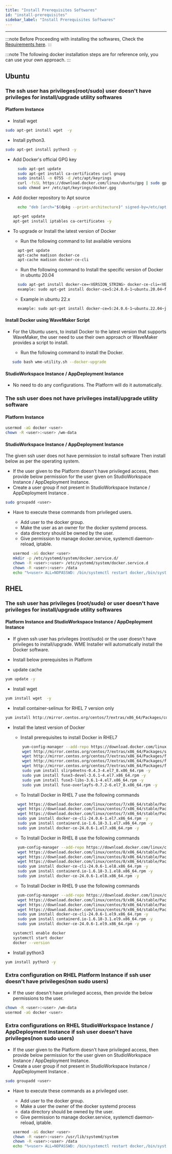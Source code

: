 ```yaml
---
title: "Install Prerequisites Softwares"
id: "install-prerequisites"
sidebar_label: "Install Prerequisites Softwares"
---
```

---

:::note
 Before Proceeding with installing the softwares, Check the [Requirements here](/learn/on-premise/prerequisites).
:::

:::note
 The following docker installation steps are for reference only, you can use your own approach.
:::  

## Ubuntu

### The ssh user has privileges(root/sudo) user doesn't have privileges for install/upgrade utility softwares

#### Platform Instance

- Install  wget

```bash
sudo apt-get install wget  -y
```

- Install python3.

```bash
sudo apt-get install python3 -y
```

- Add Docker's official GPG key

  ```bash
    sudo apt-get update
    sudo apt-get install ca-certificates curl gnupg
    sudo install -m 0755 -d /etc/apt/keyrings
    curl -fsSL https://download.docker.com/linux/ubuntu/gpg | sudo gpg --dearmor -o /etc/apt/keyrings/docker.gpg
    sudo chmod a+r /etc/apt/keyrings/docker.gpg
  ```

- Add docker repository to Apt source

  ```bash
    echo "deb [arch="$(dpkg --print-architecture)" signed-by=/etc/apt/keyrings/docker.gpg] https://download.docker.com/linux/ubuntu "$(. /etc/os-release && echo "$VERSION_CODENAME")" stable" | sudo tee /etc/apt/sources.list.d/docker.list > /dev/null
  ```

  ```bash
  apt-get update  
  apt-get install iptables ca-certificates -y
  ```

- To upgrade or Install the latest version of Docker
  - Run the following command to list available versions

  ```bash
    apt-get update
    apt-cache madison docker-ce
    apt-cache madison docker-ce-cli
  ```

  - Run the following command to Install the specific version of Docker in ubuntu 20.04

  ```bash
    sudo apt-get install docker-ce=<VERSION_STRING> docker-ce-cli=<VERSION_STRING> containerd.io
    example: sudo apt-get install docker-ce=5:24.0.6-1~ubuntu.20.04~focal docker-ce-cli=5:24.0.6-1~ubuntu.20.04~focal containerd.io -y
  ```

  - Example in ubuntu 22.x

  ```bash
    example: sudo apt-get install docker-ce=5:24.0.6-1~ubuntu.22.04~jammy docker-ce-cli=5:24.0.6-1~ubuntu.22.04~jammy containerd.io -y
  ``` 


#### Install Docker using WaveMaker Script

- For the Ubuntu users, to install Docker to the latest version that supports WaveMaker, the user need to use their own approach or WaveMaker provides a script to install.

  - Run the following command to install the Docker.

```bash 
   sudo bash wme-utility.sh --docker-upgrade 
  ```  

#### StudioWorkspace Instance / AppDeployment Instance

- No need to do any configurations. The Platform will do it automatically.

### The ssh user does not have privileges install/upgrade utility software

#### Platform Instance

```bash
usermod -aG docker <user>
chown -R <user>:<user> /wm-data  
```

#### StudioWorkspace Instance / AppDeployment Instance

The given ssh user does not have permission to install software Then install below as per the operating system.

- If the user given to the Platform doesn't have privileged access, then provide below permission for the user given on StudioWorkspace Instance / AppDeployment Instance.
- Create a user group if not present in StudioWorkspace Instance / AppDeployment Instance .
  
```bash
sudo groupadd <user>
```

- Have to execute these commands from privileged users.
  - Add user to the docker group.  
  - Make the user as an owner for the docker systemd process.
  - data directory should be owned by the user.
  - Give permission to manage docker.service, systemctl daemon-reload, iptable.

  ```bash
  usermod -aG docker <user>
  mkdir -p /etc/systemd/system/docker.service.d/
  chown -R <user>:<user> /etc/systemd/system/docker.service.d
  chown -R <user>:<user> /data
  echo "%<user> ALL=NOPASSWD: /bin/systemctl restart docker,/bin/systemctl daemon-reload,/sbin/iptables" >> /etc/sudoers.d/<sudoers-file-name>
  ```
## RHEL

### The ssh user has privileges (root/sudo) or user doesn't have privileges for install/upgrade utility softwares

#### Platform Instance and StudioWorkspace Instance / AppDeployment Instance

- If given ssh user has privileges (root/sudo) or the user doesn't have privileges to install/upgrade. WME Installer will automatically install the Docker software.
- Install below prerequisites in Platform

- update cache

```bash
yum update -y
```

- Install  wget

```bash
yum install wget  -y
```

- Install container-selinux for RHEL 7 version only

```bash
yum install http://mirror.centos.org/centos/7/extras/x86_64/Packages/container-selinux-2.107-1.el7_6.noarch.rpm -y
```

- Install the latest version of Docker
  
  - Install prerequisites to install Docker in RHEL7
  
  ```bash
      yum-config-manager --add-repo https://download.docker.com/linux/centos/docker-ce.repo
      wget http://mirror.centos.org/centos/7/extras/x86_64/Packages/slirp4netns-0.4.3-4.el7_8.x86_64.rpm
      wget http://mirror.centos.org/centos/7/extras/x86_64/Packages/fuse3-devel-3.6.1-4.el7.x86_64.rpm
      wget http://mirror.centos.org/centos/7/extras/x86_64/Packages/fuse3-libs-3.6.1-4.el7.x86_64.rpm
      wget http://mirror.centos.org/centos/7/extras/x86_64/Packages/fuse-overlayfs-0.7.2-6.el7_8.x86_64.rpm
      sudo yum install slirp4netns-0.4.3-4.el7_8.x86_64.rpm -y
      sudo yum install fuse3-devel-3.6.1-4.el7.x86_64.rpm -y
      sudo yum install fuse3-libs-3.6.1-4.el7.x86_64.rpm -y
      sudo yum install fuse-overlayfs-0.7.2-6.el7_8.x86_64.rpm -y
  ```

  - To Install Docker in RHEL 7 use the following commands
  
  ```bash
    wget https://download.docker.com/linux/centos/7/x86_64/stable/Packages/docker-ce-cli-24.0.6-1.el7.x86_64.rpm
    wget https://download.docker.com/linux/centos/7/x86_64/stable/Packages/containerd.io-1.6.18-3.1.el7.x86_64.rpm
    wget https://download.docker.com/linux/centos/7/x86_64/stable/Packages/docker-ce-24.0.6-1.el7.x86_64.rpm
    sudo yum install docker-ce-cli-24.0.6-1.el7.x86_64.rpm -y
    sudo yum install containerd.io-1.6.18-3.1.el7.x86_64.rpm -y
    sudo yum install docker-ce-24.0.6-1.el7.x86_64.rpm -y
  ```  

  - To Install Docker in RHEL 8 use the following commands
  
  ```bash
    yum-config-manager --add-repo https://download.docker.com/linux/centos/docker-ce.repo
    wget https://download.docker.com/linux/centos/8/x86_64/stable/Packages/docker-ce-cli-24.0.6-1.el8.x86_64.rpm
    wget https://download.docker.com/linux/centos/8/x86_64/stable/Packages/containerd.io-1.6.18-3.1.el8.x86_64.rpm
    wget https://download.docker.com/linux/centos/8/x86_64/stable/Packages/docker-ce-24.0.6-1.el8.x86_64.rpm
    sudo yum install docker-ce-cli-24.0.6-1.el8.x86_64.rpm -y
    sudo yum install containerd.io-1.6.18-3.1.el8.x86_64.rpm -y
    sudo yum install docker-ce-24.0.6-1.el8.x86_64.rpm -y
  ```

  - To Install Docker in RHEL 9 use the following commands
  ```bash
    yum-config-manager --add-repo https://download.docker.com/linux/centos/docker-ce.repo
    wget https://download.docker.com/linux/centos/9/x86_64/stable/Packages/docker-ce-cli-24.0.6-1.el9.x86_64.rpm 
    wget https://download.docker.com/linux/centos/9/x86_64/stable/Packages/containerd.io-1.6.18-3.1.el9.x86_64.rpm 
    wget https://download.docker.com/linux/centos/9/x86_64/stable/Packages/docker-ce-24.0.6-1.el9.x86_64.rpm
    sudo yum install docker-ce-cli-24.0.6-1.el9.x86_64.rpm -y
    sudo yum install containerd.io-1.6.18-3.1.el9.x86_64.rpm -y
    sudo yum install docker-ce-24.0.6-1.el9.x86_64.rpm -y
  ```

  ```bash
  systemctl enable docker
  systemctl start docker
  docker --version
  ```

- Install python3

```bash
yum install python3 -y
```


### Extra configuration on RHEL Platform Instance if ssh user doesn't have privileges(non sudo users)

- If the user doesn't have privileged access, then provide the below permissions to the user.

```bash
chown -R <user>:<user> /wm-data
usermod -aG docker <user>
```

### Extra configurations on RHEL StudioWorkspace Instance / AppDeployment Instance if ssh user doesn't have privileges(non sudo users)

- If the user given to the Platform doesn't have privileged access, then provide below permission for the user given on StudioWorkspace Instance / AppDeployment Instance.
- Create a user group if not present in StudioWorkspace Instance / AppDeployment Instance .
  
```bash
sudo groupadd <user>
```

- Have to execute these commands as a privileged user.
  - Add user to the docker group.
  - Make a user the owner of the docker systemd process
  - data directory should be owned by the user.
  - Give permission to manage docker.service, systemctl daemon-reload, iptable.

  ```bash
  usermod -aG docker <user>
  chown -R <user>:<user> /usr/lib/systemd/system
  chown -R <user>:<user> /data
  echo "%<user> ALL=NOPASSWD: /bin/systemctl restart docker,/bin/systemctl daemon-reload,/usr/sbin/iptables" >> /etc/sudoers.d/<sudoers-file-name>
  ```